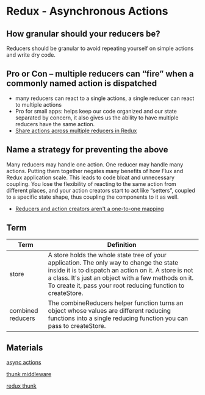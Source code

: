 # Redux - Asynchronous Actions

## How granular should your reducers be?

Reducers should be granular to avoid repeating yourself on simple actions and write dry code.

## Pro or Con – multiple reducers can “fire” when a commonly named action is dispatched

- many reducers can react to a single actions, a single reducer can react to multiple actions
- Pro for small apps: helps keep our code organized and our state separated by concern, it also gives us the ability to have multiple reducers have the same action.
- [Share actions across multiple reducers in Redux](https://medium.com/@thomasmarren/share-actions-across-multiple-reducers-in-redux-e359a75f2242)

## Name a strategy for preventing the above

Many reducers may handle one action. One reducer may handle many actions. Putting them together negates many benefits of how Flux and Redux application scale. This leads to code bloat and unnecessary coupling. You lose the flexibility of reacting to the same action from different places, and your action creators start to act like “setters”, coupled to a specific state shape, thus coupling the components to it as well.

- [Reducers and action creators aren't a one-to-one mapping ](https://github.com/pitzcarraldo/reduxible/issues/8) 

## Term

| Term | Definition |
| ------- | ----------------- |
|store|A store holds the whole state tree of your application. The only way to change the state inside it is to dispatch an action on it. A store is not a class. It's just an object with a few methods on it. To create it, pass your root reducing function to createStore.|
|combined reducers|The combineReducers helper function turns an object whose values are different reducing functions into a single reducing function you can pass to createStore.|

## Materials

[async actions](https://redux.js.org/advanced/async-actions)

[thunk middleware](https://github.com/reduxjs/redux-thunk)

[redux thunk](https://www.digitalocean.com/community/tutorials/redux-redux-thunk)
